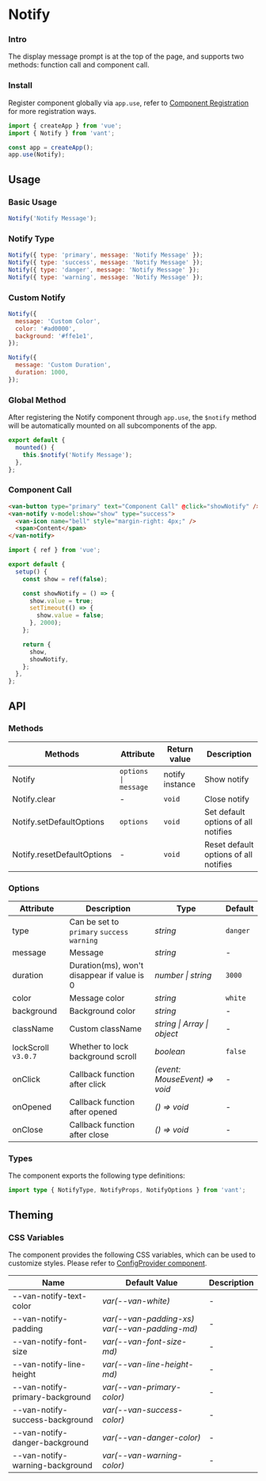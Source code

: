 # Notify

### Intro

The display message prompt is at the top of the page, and supports two methods: function call and component call.

### Install

Register component globally via `app.use`, refer to [Component Registration](#/en-US/advanced-usage#zu-jian-zhu-ce) for more registration ways.

```js
import { createApp } from 'vue';
import { Notify } from 'vant';

const app = createApp();
app.use(Notify);
```

## Usage

### Basic Usage

```js
Notify('Notify Message');
```

### Notify Type

```js
Notify({ type: 'primary', message: 'Notify Message' });
Notify({ type: 'success', message: 'Notify Message' });
Notify({ type: 'danger', message: 'Notify Message' });
Notify({ type: 'warning', message: 'Notify Message' });
```

### Custom Notify

```js
Notify({
  message: 'Custom Color',
  color: '#ad0000',
  background: '#ffe1e1',
});

Notify({
  message: 'Custom Duration',
  duration: 1000,
});
```

### Global Method

After registering the Notify component through `app.use`, the `$notify` method will be automatically mounted on all subcomponents of the app.

```js
export default {
  mounted() {
    this.$notify('Notify Message');
  },
};
```

### Component Call

```html
<van-button type="primary" text="Component Call" @click="showNotify" />
<van-notify v-model:show="show" type="success">
  <van-icon name="bell" style="margin-right: 4px;" />
  <span>Content</span>
</van-notify>
```

```js
import { ref } from 'vue';

export default {
  setup() {
    const show = ref(false);

    const showNotify = () => {
      show.value = true;
      setTimeout(() => {
        show.value = false;
      }, 2000);
    };

    return {
      show,
      showNotify,
    };
  },
};
```

## API

### Methods

| Methods | Attribute | Return value | Description |
| --- | --- | --- | --- |
| Notify | `options \| message` | notify instance | Show notify |
| Notify.clear | - | `void` | Close notify |
| Notify.setDefaultOptions | `options` | `void` | Set default options of all notifies |
| Notify.resetDefaultOptions | - | `void` | Reset default options of all notifies |

### Options

| Attribute | Description | Type | Default |
| --- | --- | --- | --- |
| type | Can be set to `primary` `success` `warning` | _string_ | `danger` |
| message | Message | _string_ | - |
| duration | Duration(ms), won't disappear if value is 0 | _number \| string_ | `3000` |
| color | Message color | _string_ | `white` |
| background | Background color | _string_ | - |
| className | Custom className | _string \| Array \| object_ | - |
| lockScroll `v3.0.7` | Whether to lock background scroll | _boolean_ | `false` |
| onClick | Callback function after click | _(event: MouseEvent) => void_ | - |
| onOpened | Callback function after opened | _() => void_ | - |
| onClose | Callback function after close | _() => void_ | - |

### Types

The component exports the following type definitions:

```ts
import type { NotifyType, NotifyProps, NotifyOptions } from 'vant';
```

## Theming

### CSS Variables

The component provides the following CSS variables, which can be used to customize styles. Please refer to [ConfigProvider component](#/en-US/config-provider).

| Name | Default Value | Description |
| --- | --- | --- |
| --van-notify-text-color | _var(--van-white)_ | - |
| --van-notify-padding | _var(--van-padding-xs) var(--van-padding-md)_ | - |
| --van-notify-font-size | _var(--van-font-size-md)_ | - |
| --van-notify-line-height | _var(--van-line-height-md)_ | - |
| --van-notify-primary-background | _var(--van-primary-color)_ | - |
| --van-notify-success-background | _var(--van-success-color)_ | - |
| --van-notify-danger-background | _var(--van-danger-color)_ | - |
| --van-notify-warning-background | _var(--van-warning-color)_ | - |
